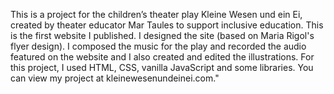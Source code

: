 
This is a project for the children’s theater play Kleine Wesen und ein Ei, created by theater educator Mar Taules to support inclusive education. 
This is the first website I published. I designed the site (based on Maria Rigol's flyer design). I composed the music for the play and recorded the audio featured on the website and I also created and edited the illustrations.
For this project, I used HTML, CSS, vanilla JavaScript and some libraries. 
You can view my project at kleinewesenundeinei.com."
